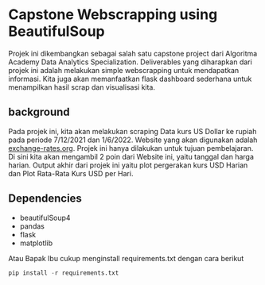 # Capstone Webscrapping using BeautifulSoup

Projek ini dikembangkan sebagai salah satu capstone project dari Algoritma Academy Data Analytics Specialization. Deliverables yang diharapkan dari projek ini adalah melakukan simple webscrapping untuk mendapatkan informasi. Kita juga akan memanfaatkan flask dashboard sederhana untuk menampilkan hasil scrap dan visualisasi kita.

## background
Pada projek ini, kita akan melakukan scraping Data kurs US Dollar ke rupiah pada periode 7/12/2021 dan 1/6/2022. Website yang akan digunakan adalah [exchange-rates.org](https://www.exchange-rates.org/history/IDR/USD/T). Projek ini hanya dilakukan untuk tujuan pembelajaran. Di sini kita akan mengambil 2 poin dari Website ini, yaitu tanggal dan harga harian. Output akhir dari projek ini yaitu plot pergerakan kurs USD Harian dan Plot Rata-Rata Kurs USD per Hari.

## Dependencies

- beautifulSoup4
- pandas
- flask
- matplotlib

Atau Bapak Ibu cukup menginstall requirements.txt dengan cara berikut

```python
pip install -r requirements.txt
```
